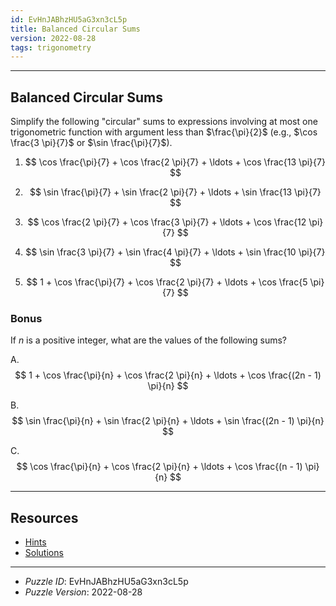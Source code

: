 ```yaml
---
id: EvHnJABhzHU5aG3xn3cL5p
title: Balanced Circular Sums
version: 2022-08-28
tags: trigonometry
---
```


--------------------------------------------------------------------------------------------

## Balanced Circular Sums

Simplify the following "circular" sums to expressions involving at most one trigonometric
function with argument less than $\frac{\pi}{2}$ (e.g., $\cos \frac{3 \pi}{7}$ or
$\sin \frac{\pi}{7}$).

1. $$
     \cos \frac{\pi}{7} + \cos \frac{2 \pi}{7} + \ldots + \cos \frac{13 \pi}{7}
   $$

2. $$
     \sin \frac{\pi}{7} + \sin \frac{2 \pi}{7} + \ldots + \sin \frac{13 \pi}{7}
   $$

3. $$
     \cos \frac{2 \pi}{7} + \cos \frac{3 \pi}{7} + \ldots + \cos \frac{12 \pi}{7}
   $$

4. $$
     \sin \frac{3 \pi}{7} + \sin \frac{4 \pi}{7} + \ldots + \sin \frac{10 \pi}{7}
   $$

5. $$
     1 + \cos \frac{\pi}{7} + \cos \frac{2 \pi}{7} + \ldots + \cos \frac{5 \pi}{7}
   $$

### Bonus

If $n$ is a positive integer, what are the values of the following sums?

A.
$$
 1 + \cos \frac{\pi}{n} + \cos \frac{2 \pi}{n} + \ldots + \cos \frac{(2n - 1) \pi}{n}
$$

B.
$$
 \sin \frac{\pi}{n} + \sin \frac{2 \pi}{n} + \ldots + \sin \frac{(2n - 1) \pi}{n}
$$

C.
$$
  \cos \frac{\pi}{n} + \cos \frac{2 \pi}{n} + \ldots + \cos \frac{(n - 1) \pi}{n}
$$

--------------------------------------------------------------------------------------------

## Resources

* [Hints](EvHnJABhzHU5aG3xn3cL5p-hints.md)
* [Solutions](EvHnJABhzHU5aG3xn3cL5p-solutions.md)

--------------------------------------------------------------------------------------------

* _Puzzle ID_: EvHnJABhzHU5aG3xn3cL5p
* _Puzzle Version_: 2022-08-28
